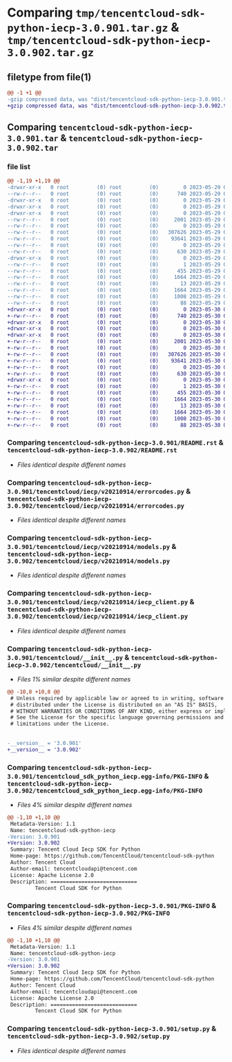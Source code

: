 # Comparing `tmp/tencentcloud-sdk-python-iecp-3.0.901.tar.gz` & `tmp/tencentcloud-sdk-python-iecp-3.0.902.tar.gz`

## filetype from file(1)

```diff
@@ -1 +1 @@
-gzip compressed data, was "dist/tencentcloud-sdk-python-iecp-3.0.901.tar", last modified: Mon May 29 02:29:37 2023, max compression
+gzip compressed data, was "dist/tencentcloud-sdk-python-iecp-3.0.902.tar", last modified: Tue May 30 00:25:11 2023, max compression
```

## Comparing `tencentcloud-sdk-python-iecp-3.0.901.tar` & `tencentcloud-sdk-python-iecp-3.0.902.tar`

### file list

```diff
@@ -1,19 +1,19 @@
-drwxr-xr-x   0 root         (0) root         (0)        0 2023-05-29 02:29:37.000000 tencentcloud-sdk-python-iecp-3.0.901/
--rw-r--r--   0 root         (0) root         (0)      740 2023-05-29 02:29:37.000000 tencentcloud-sdk-python-iecp-3.0.901/README.rst
-drwxr-xr-x   0 root         (0) root         (0)        0 2023-05-29 02:29:37.000000 tencentcloud-sdk-python-iecp-3.0.901/tencentcloud/
-drwxr-xr-x   0 root         (0) root         (0)        0 2023-05-29 02:29:37.000000 tencentcloud-sdk-python-iecp-3.0.901/tencentcloud/iecp/
-drwxr-xr-x   0 root         (0) root         (0)        0 2023-05-29 02:29:37.000000 tencentcloud-sdk-python-iecp-3.0.901/tencentcloud/iecp/v20210914/
--rw-r--r--   0 root         (0) root         (0)     2001 2023-05-29 02:29:37.000000 tencentcloud-sdk-python-iecp-3.0.901/tencentcloud/iecp/v20210914/errorcodes.py
--rw-r--r--   0 root         (0) root         (0)        0 2023-05-29 02:29:37.000000 tencentcloud-sdk-python-iecp-3.0.901/tencentcloud/iecp/v20210914/__init__.py
--rw-r--r--   0 root         (0) root         (0)   307626 2023-05-29 02:29:37.000000 tencentcloud-sdk-python-iecp-3.0.901/tencentcloud/iecp/v20210914/models.py
--rw-r--r--   0 root         (0) root         (0)    93641 2023-05-29 02:29:37.000000 tencentcloud-sdk-python-iecp-3.0.901/tencentcloud/iecp/v20210914/iecp_client.py
--rw-r--r--   0 root         (0) root         (0)        0 2023-05-29 02:29:37.000000 tencentcloud-sdk-python-iecp-3.0.901/tencentcloud/iecp/__init__.py
--rw-r--r--   0 root         (0) root         (0)      630 2023-05-29 02:29:37.000000 tencentcloud-sdk-python-iecp-3.0.901/tencentcloud/__init__.py
-drwxr-xr-x   0 root         (0) root         (0)        0 2023-05-29 02:29:37.000000 tencentcloud-sdk-python-iecp-3.0.901/tencentcloud_sdk_python_iecp.egg-info/
--rw-r--r--   0 root         (0) root         (0)        1 2023-05-29 02:29:37.000000 tencentcloud-sdk-python-iecp-3.0.901/tencentcloud_sdk_python_iecp.egg-info/dependency_links.txt
--rw-r--r--   0 root         (0) root         (0)      455 2023-05-29 02:29:37.000000 tencentcloud-sdk-python-iecp-3.0.901/tencentcloud_sdk_python_iecp.egg-info/SOURCES.txt
--rw-r--r--   0 root         (0) root         (0)     1664 2023-05-29 02:29:37.000000 tencentcloud-sdk-python-iecp-3.0.901/tencentcloud_sdk_python_iecp.egg-info/PKG-INFO
--rw-r--r--   0 root         (0) root         (0)       13 2023-05-29 02:29:37.000000 tencentcloud-sdk-python-iecp-3.0.901/tencentcloud_sdk_python_iecp.egg-info/top_level.txt
--rw-r--r--   0 root         (0) root         (0)     1664 2023-05-29 02:29:37.000000 tencentcloud-sdk-python-iecp-3.0.901/PKG-INFO
--rw-r--r--   0 root         (0) root         (0)     1008 2023-05-29 02:29:37.000000 tencentcloud-sdk-python-iecp-3.0.901/setup.py
--rw-r--r--   0 root         (0) root         (0)       88 2023-05-29 02:29:37.000000 tencentcloud-sdk-python-iecp-3.0.901/setup.cfg
+drwxr-xr-x   0 root         (0) root         (0)        0 2023-05-30 00:25:11.000000 tencentcloud-sdk-python-iecp-3.0.902/
+-rw-r--r--   0 root         (0) root         (0)      740 2023-05-30 00:25:11.000000 tencentcloud-sdk-python-iecp-3.0.902/README.rst
+drwxr-xr-x   0 root         (0) root         (0)        0 2023-05-30 00:25:11.000000 tencentcloud-sdk-python-iecp-3.0.902/tencentcloud/
+drwxr-xr-x   0 root         (0) root         (0)        0 2023-05-30 00:25:11.000000 tencentcloud-sdk-python-iecp-3.0.902/tencentcloud/iecp/
+drwxr-xr-x   0 root         (0) root         (0)        0 2023-05-30 00:25:11.000000 tencentcloud-sdk-python-iecp-3.0.902/tencentcloud/iecp/v20210914/
+-rw-r--r--   0 root         (0) root         (0)     2001 2023-05-30 00:25:11.000000 tencentcloud-sdk-python-iecp-3.0.902/tencentcloud/iecp/v20210914/errorcodes.py
+-rw-r--r--   0 root         (0) root         (0)        0 2023-05-30 00:25:11.000000 tencentcloud-sdk-python-iecp-3.0.902/tencentcloud/iecp/v20210914/__init__.py
+-rw-r--r--   0 root         (0) root         (0)   307626 2023-05-30 00:25:11.000000 tencentcloud-sdk-python-iecp-3.0.902/tencentcloud/iecp/v20210914/models.py
+-rw-r--r--   0 root         (0) root         (0)    93641 2023-05-30 00:25:11.000000 tencentcloud-sdk-python-iecp-3.0.902/tencentcloud/iecp/v20210914/iecp_client.py
+-rw-r--r--   0 root         (0) root         (0)        0 2023-05-30 00:25:11.000000 tencentcloud-sdk-python-iecp-3.0.902/tencentcloud/iecp/__init__.py
+-rw-r--r--   0 root         (0) root         (0)      630 2023-05-30 00:25:11.000000 tencentcloud-sdk-python-iecp-3.0.902/tencentcloud/__init__.py
+drwxr-xr-x   0 root         (0) root         (0)        0 2023-05-30 00:25:11.000000 tencentcloud-sdk-python-iecp-3.0.902/tencentcloud_sdk_python_iecp.egg-info/
+-rw-r--r--   0 root         (0) root         (0)        1 2023-05-30 00:25:11.000000 tencentcloud-sdk-python-iecp-3.0.902/tencentcloud_sdk_python_iecp.egg-info/dependency_links.txt
+-rw-r--r--   0 root         (0) root         (0)      455 2023-05-30 00:25:11.000000 tencentcloud-sdk-python-iecp-3.0.902/tencentcloud_sdk_python_iecp.egg-info/SOURCES.txt
+-rw-r--r--   0 root         (0) root         (0)     1664 2023-05-30 00:25:11.000000 tencentcloud-sdk-python-iecp-3.0.902/tencentcloud_sdk_python_iecp.egg-info/PKG-INFO
+-rw-r--r--   0 root         (0) root         (0)       13 2023-05-30 00:25:11.000000 tencentcloud-sdk-python-iecp-3.0.902/tencentcloud_sdk_python_iecp.egg-info/top_level.txt
+-rw-r--r--   0 root         (0) root         (0)     1664 2023-05-30 00:25:11.000000 tencentcloud-sdk-python-iecp-3.0.902/PKG-INFO
+-rw-r--r--   0 root         (0) root         (0)     1008 2023-05-30 00:25:11.000000 tencentcloud-sdk-python-iecp-3.0.902/setup.py
+-rw-r--r--   0 root         (0) root         (0)       88 2023-05-30 00:25:11.000000 tencentcloud-sdk-python-iecp-3.0.902/setup.cfg
```

### Comparing `tencentcloud-sdk-python-iecp-3.0.901/README.rst` & `tencentcloud-sdk-python-iecp-3.0.902/README.rst`

 * *Files identical despite different names*

### Comparing `tencentcloud-sdk-python-iecp-3.0.901/tencentcloud/iecp/v20210914/errorcodes.py` & `tencentcloud-sdk-python-iecp-3.0.902/tencentcloud/iecp/v20210914/errorcodes.py`

 * *Files identical despite different names*

### Comparing `tencentcloud-sdk-python-iecp-3.0.901/tencentcloud/iecp/v20210914/models.py` & `tencentcloud-sdk-python-iecp-3.0.902/tencentcloud/iecp/v20210914/models.py`

 * *Files identical despite different names*

### Comparing `tencentcloud-sdk-python-iecp-3.0.901/tencentcloud/iecp/v20210914/iecp_client.py` & `tencentcloud-sdk-python-iecp-3.0.902/tencentcloud/iecp/v20210914/iecp_client.py`

 * *Files identical despite different names*

### Comparing `tencentcloud-sdk-python-iecp-3.0.901/tencentcloud/__init__.py` & `tencentcloud-sdk-python-iecp-3.0.902/tencentcloud/__init__.py`

 * *Files 1% similar despite different names*

```diff
@@ -10,8 +10,8 @@
 # Unless required by applicable law or agreed to in writing, software
 # distributed under the License is distributed on an "AS IS" BASIS,
 # WITHOUT WARRANTIES OR CONDITIONS OF ANY KIND, either express or implied.
 # See the License for the specific language governing permissions and
 # limitations under the License.
 
 
-__version__ = '3.0.901'
+__version__ = '3.0.902'
```

### Comparing `tencentcloud-sdk-python-iecp-3.0.901/tencentcloud_sdk_python_iecp.egg-info/PKG-INFO` & `tencentcloud-sdk-python-iecp-3.0.902/tencentcloud_sdk_python_iecp.egg-info/PKG-INFO`

 * *Files 4% similar despite different names*

```diff
@@ -1,10 +1,10 @@
 Metadata-Version: 1.1
 Name: tencentcloud-sdk-python-iecp
-Version: 3.0.901
+Version: 3.0.902
 Summary: Tencent Cloud Iecp SDK for Python
 Home-page: https://github.com/TencentCloud/tencentcloud-sdk-python
 Author: Tencent Cloud
 Author-email: tencentcloudapi@tencent.com
 License: Apache License 2.0
 Description: ============================
         Tencent Cloud SDK for Python
```

### Comparing `tencentcloud-sdk-python-iecp-3.0.901/PKG-INFO` & `tencentcloud-sdk-python-iecp-3.0.902/PKG-INFO`

 * *Files 4% similar despite different names*

```diff
@@ -1,10 +1,10 @@
 Metadata-Version: 1.1
 Name: tencentcloud-sdk-python-iecp
-Version: 3.0.901
+Version: 3.0.902
 Summary: Tencent Cloud Iecp SDK for Python
 Home-page: https://github.com/TencentCloud/tencentcloud-sdk-python
 Author: Tencent Cloud
 Author-email: tencentcloudapi@tencent.com
 License: Apache License 2.0
 Description: ============================
         Tencent Cloud SDK for Python
```

### Comparing `tencentcloud-sdk-python-iecp-3.0.901/setup.py` & `tencentcloud-sdk-python-iecp-3.0.902/setup.py`

 * *Files identical despite different names*

